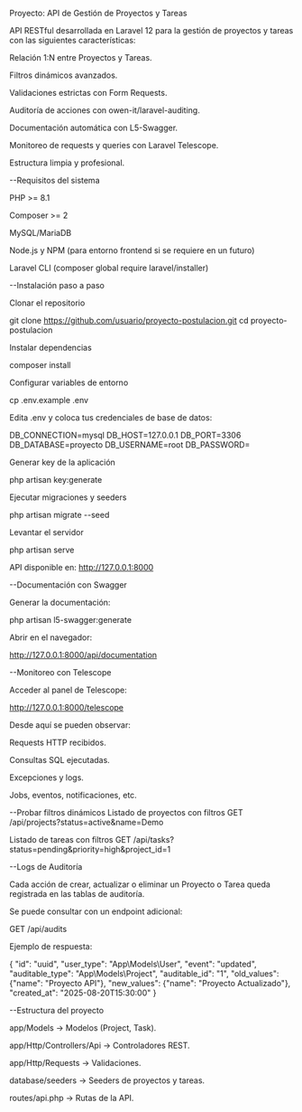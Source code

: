 Proyecto: API de Gestión de Proyectos y Tareas

API RESTful desarrollada en Laravel 12 para la gestión de proyectos y tareas con las siguientes características:

Relación 1:N entre Proyectos y Tareas.

Filtros dinámicos avanzados.

Validaciones estrictas con Form Requests.

Auditoría de acciones con owen-it/laravel-auditing.

Documentación automática con L5-Swagger.

Monitoreo de requests y queries con Laravel Telescope.

Estructura limpia y profesional.

--Requisitos del sistema

PHP >= 8.1

Composer >= 2

MySQL/MariaDB

Node.js y NPM (para entorno frontend si se requiere en un futuro)

Laravel CLI (composer global require laravel/installer)

--Instalación paso a paso

Clonar el repositorio

git clone https://github.com/usuario/proyecto-postulacion.git
cd proyecto-postulacion


Instalar dependencias

composer install


Configurar variables de entorno

cp .env.example .env


Edita .env y coloca tus credenciales de base de datos:

DB_CONNECTION=mysql
DB_HOST=127.0.0.1
DB_PORT=3306
DB_DATABASE=proyecto
DB_USERNAME=root
DB_PASSWORD=


Generar key de la aplicación

php artisan key:generate


Ejecutar migraciones y seeders

php artisan migrate --seed


Levantar el servidor

php artisan serve


API disponible en: http://127.0.0.1:8000

--Documentación con Swagger

Generar la documentación:

php artisan l5-swagger:generate


Abrir en el navegador:

http://127.0.0.1:8000/api/documentation

--Monitoreo con Telescope

Acceder al panel de Telescope:

http://127.0.0.1:8000/telescope


Desde aquí se pueden observar:

Requests HTTP recibidos.

Consultas SQL ejecutadas.

Excepciones y logs.

Jobs, eventos, notificaciones, etc.

--Probar filtros dinámicos
Listado de proyectos con filtros
GET /api/projects?status=active&name=Demo

Listado de tareas con filtros
GET /api/tasks?status=pending&priority=high&project_id=1

--Logs de Auditoría

Cada acción de crear, actualizar o eliminar un Proyecto o Tarea queda registrada en las tablas de auditoría.

Se puede consultar con un endpoint adicional:

GET /api/audits


Ejemplo de respuesta:

{
  "id": "uuid",
  "user_type": "App\\Models\\User",
  "event": "updated",
  "auditable_type": "App\\Models\\Project",
  "auditable_id": "1",
  "old_values": {"name": "Proyecto API"},
  "new_values": {"name": "Proyecto Actualizado"},
  "created_at": "2025-08-20T15:30:00"
}

--Estructura del proyecto

app/Models → Modelos (Project, Task).

app/Http/Controllers/Api → Controladores REST.

app/Http/Requests → Validaciones.

database/seeders → Seeders de proyectos y tareas.

routes/api.php → Rutas de la API.